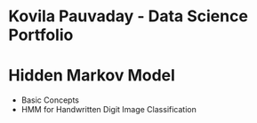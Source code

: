 # Kovila Pauvaday - Data Science Portfolio
# Hidden Markov Model
- Basic Concepts
- HMM for Handwritten Digit Image Classification
